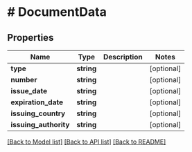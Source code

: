 # # DocumentData

## Properties

Name | Type | Description | Notes
------------ | ------------- | ------------- | -------------
**type** | **string** |  | [optional]
**number** | **string** |  | [optional]
**issue_date** | **string** |  | [optional]
**expiration_date** | **string** |  | [optional]
**issuing_country** | **string** |  | [optional]
**issuing_authority** | **string** |  | [optional]

[[Back to Model list]](../../README.md#models) [[Back to API list]](../../README.md#endpoints) [[Back to README]](../../README.md)
